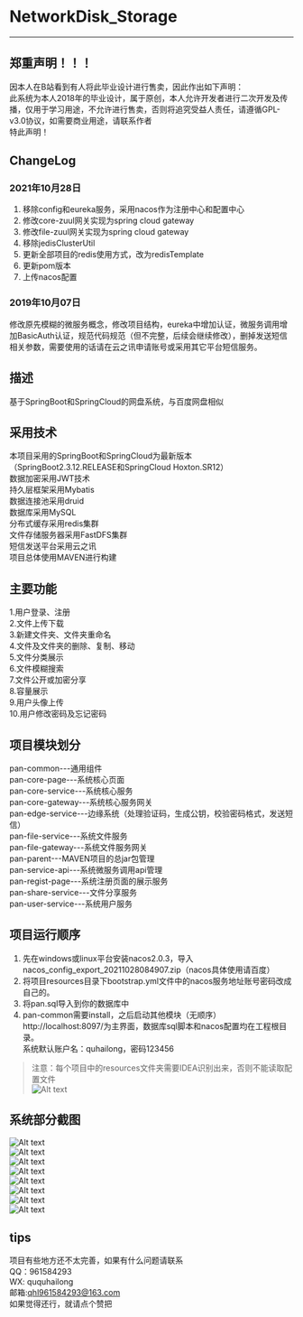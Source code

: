 
# NetworkDisk_Storage
---
## 郑重声明！！！
因本人在B站看到有人将此毕业设计进行售卖，因此作出如下声明：  
此系统为本人2018年的毕业设计，属于原创，本人允许开发者进行二次开发及传播，仅用于学习用途，不允许进行售卖，否则将追究受益人责任，请遵循GPL-v3.0协议，如需要商业用途，请联系作者   
特此声明！
## ChangeLog
### 2021年10月28日
1. 移除config和eureka服务，采用nacos作为注册中心和配置中心
2. 修改core-zuul网关实现为spring cloud gateway
3. 修改file-zuul网关实现为spring cloud gateway
4. 移除jedisClusterUtil
5. 更新全部项目的redis使用方式，改为redisTemplate
6. 更新pom版本
7. 上传nacos配置
### 2019年10月07日
修改原先模糊的微服务概念，修改项目结构，eureka中增加认证，微服务调用增加BasicAuth认证，规范代码规范（但不完整，后续会继续修改），删掉发送短信相关参数，需要使用的话请在云之讯申请账号或采用其它平台短信服务。
## 描述
基于SpringBoot和SpringCloud的网盘系统，与百度网盘相似
## 采用技术
本项目采用的SpringBoot和SpringCloud为最新版本（SpringBoot2.3.12.RELEASE和SpringCloud Hoxton.SR12）  
数据加密采用JWT技术  
持久层框架采用Mybatis  
数据连接池采用druid  
数据库采用MySQL  
分布式缓存采用redis集群  
文件存储服务器采用FastDFS集群  
短信发送平台采用云之讯  
项目总体使用MAVEN进行构建
## 主要功能
1.用户登录、注册  
2.文件上传下载  
3.新建文件夹、文件夹重命名  
4.文件及文件夹的删除、复制、移动  
5.文件分类展示  
6.文件模糊搜索  
7.文件公开或加密分享  
8.容量展示  
9.用户头像上传  
10.用户修改密码及忘记密码  
## 项目模块划分
pan-common---通用组件   
pan-core-page---系统核心页面  
pan-core-service---系统核心服务  
pan-core-gateway---系统核心服务网关  
pan-edge-service---边缘系统（处理验证码，生成公钥，校验密码格式，发送短信）   
pan-file-service---系统文件服务  
pan-file-gateway---系统文件服务网关  
pan-parent---MAVEN项目的总jar包管理  
pan-service-api---系统微服务调用api管理  
pan-regist-page---系统注册页面的展示服务  
pan-share-service---文件分享服务  
pan-user-service---系统用户服务  
## 项目运行顺序
1. 先在windows或linux平台安装nacos2.0.3，导入nacos_config_export_20211028084907.zip（nacos具体使用请百度）
2. 将项目resources目录下bootstrap.yml文件中的nacos服务地址账号密码改成自己的。
3. 将pan.sql导入到你的数据库中
4. pan-common需要install，之后启动其他模块（无顺序）  
http://localhost:8097/为主界面，数据库sql脚本和nacos配置均在工程根目录。  
系统默认账户名：quhailong，密码123456
>注意：每个项目中的resources文件夹需要IDEA识别出来，否则不能读取配置文件  
![Alt text](./9.png)
## 系统部分截图
![Alt text](./1.png)  
![Alt text](./2.png)  
![Alt text](./3.png)  
![Alt text](./4.png)  
![Alt text](./5.png)  
![Alt text](./6.png)  
![Alt text](./7.png)  
![Alt text](./8.png)
## tips
项目有些地方还不太完善，如果有什么问题请联系  
QQ：961584293  
WX: ququhailong  
邮箱:qhl961584293@163.com  
如果觉得还行，就请点个赞把
